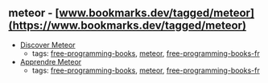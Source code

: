 meteor - [www.bookmarks.dev/tagged/meteor](https://www.bookmarks.dev/tagged/meteor) 
---
* [Discover Meteor](http://fr.discovermeteor.com)
    * tags: [free-programming-books](../tags/free-programming-books.md), [meteor](../tags/meteor.md), [free-programming-books-fr](../tags/free-programming-books-fr.md)
* [Apprendre Meteor](https://mquandalle.gitbooks.io/apprendre-meteor/content/)
    * tags: [free-programming-books](../tags/free-programming-books.md), [meteor](../tags/meteor.md), [free-programming-books-fr](../tags/free-programming-books-fr.md)
